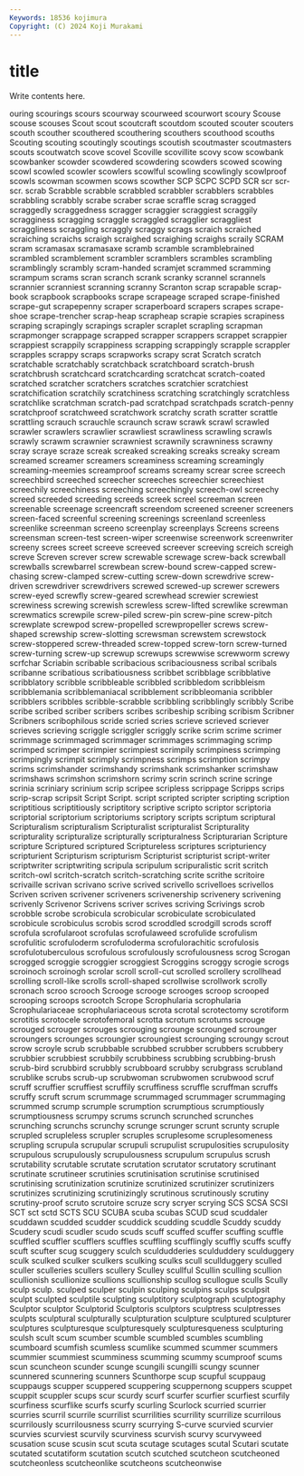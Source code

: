 ```yaml
---
Keywords: 18536 kojimura
Copyright: (C) 2024 Koji Murakami
---
```


# title

Write contents here.



ouring scourings scours scourway scourweed scourwort scoury Scouse
scouse scouses Scout scout scoutcraft scoutdom scouted scouter scouters scouth
scouther scouthered scouthering scouthers scouthood scouths Scouting scouting scoutingly scoutings
scoutish scoutmaster scoutmasters scouts scoutwatch scove scovel Scoville scovillite scovy
scow scowbank scowbanker scowder scowdered scowdering scowders scowed scowing scowl
scowled scowler scowlers scowlful scowling scowlingly scowlproof scowls scowman scowmen
scows scowther SCP SCPC SCPD SCR scr scr- scr. scrab
Scrabble scrabble scrabbled scrabbler scrabblers scrabbles scrabbling scrabbly scrabe scraber
scrae scraffle scrag scragged scraggedly scraggedness scragger scraggier scraggiest scraggily
scragginess scragging scraggle scraggled scragglier scraggliest scraggliness scraggling scraggly scraggy
scrags scraich scraiched scraiching scraichs scraigh scraighed scraighing scraighs scraily
SCRAM scram scramasax scramasaxe scramb scramble scramblebrained scrambled scramblement scrambler
scramblers scrambles scrambling scramblingly scrambly scram-handed scramjet scrammed scramming scrampum
scrams scran scranch scrank scranky scrannel scrannels scrannier scranniest scranning
scranny Scranton scrap scrapable scrap-book scrapbook scrapbooks scrape scrapeage scraped
scrape-finished scrape-gut scrapepenny scraper scraperboard scrapers scrapes scrape-shoe scrape-trencher scrap-heap
scrapheap scrapie scrapies scrapiness scraping scrapingly scrapings scrapler scraplet scrapling
scrapman scrapmonger scrappage scrapped scrapper scrappers scrappet scrappier scrappiest scrappily
scrappiness scrapping scrappingly scrapple scrappler scrapples scrappy scraps scrapworks scrapy
scrat Scratch scratch scratchable scratchably scratchback scratchboard scratch-brush scratchbrush scratchcard
scratchcarding scratchcat scratch-coated scratched scratcher scratchers scratches scratchier scratchiest scratchification
scratchily scratchiness scratching scratchingly scratchless scratchlike scratchman scratch-pad scratchpad scratchpads
scratch-penny scratchproof scratchweed scratchwork scratchy scrath scratter scrattle scrattling scrauch
scrauchle scraunch scraw scrawk scrawl scrawled scrawler scrawlers scrawlier scrawliest
scrawliness scrawling scrawls scrawly scrawm scrawnier scrawniest scrawnily scrawniness scrawny
scray scraye scraze screak screaked screaking screaks screaky scream screamed
screamer screamers screaminess screaming screamingly screaming-meemies screamproof screams screamy screar
scree screech screechbird screeched screecher screeches screechier screechiest screechily screechiness
screeching screechingly screech-owl screechy screed screeded screeding screeds screek screel
screeman screen screenable screenage screencraft screendom screened screener screeners screen-faced
screenful screening screenings screenland screenless screenlike screenman screeno screenplay screenplays
Screens screens screensman screen-test screen-wiper screenwise screenwork screenwriter screeny screes
screet screeve screeved screever screeving screich screigh screve Screven screver
screw screwable screwage screw-back screwball screwballs screwbarrel screwbean screw-bound screw-capped
screw-chasing screw-clamped screw-cutting screw-down screwdrive screw-driven screwdriver screwdrivers screwed screwed-up
screwer screwers screw-eyed screwfly screw-geared screwhead screwier screwiest screwiness screwing
screwish screwless screw-lifted screwlike screwman screwmatics screwpile screw-piled screw-pin screw-pine
screw-pitch screwplate screwpod screw-propelled screwpropeller screws screw-shaped screwship screw-slotting screwsman
screwstem screwstock screw-stoppered screw-threaded screw-topped screw-torn screw-turned screw-turning screw-up screwup
screwups screwwise screwworm screwy scrfchar Scriabin scribable scribacious scribaciousness scribal
scribals scribanne scribatious scribatiousness scribbet scribblage scribblative scribblatory scribble scribbleable
scribbled scribbledom scribbleism scribblemania scribblemaniacal scribblement scribbleomania scribbler scribblers scribbles
scribble-scrabble scribbling scribblingly scribbly Scribe scribe scribed scriber scribers scribes
scribeship scribing scribism Scribner Scribners scribophilous scride scried scries scrieve
scrieved scriever scrieves scrieving scriggle scriggler scriggly scrike scrim scrime
scrimer scrimmage scrimmaged scrimmager scrimmages scrimmaging scrimp scrimped scrimper scrimpier
scrimpiest scrimpily scrimpiness scrimping scrimpingly scrimpit scrimply scrimpness scrimps scrimption
scrimpy scrims scrimshander scrimshandy scrimshank scrimshanker scrimshaw scrimshaws scrimshon scrimshorn
scrimy scrin scrinch scrine scringe scrinia scriniary scrinium scrip scripee
scripless scrippage Scripps scrips scrip-scrap scripsit Script Script. script scripted
scripter scripting scription scriptitious scriptitiously scriptitory scriptive scripto scriptor scriptoria
scriptorial scriptorium scriptoriums scriptory scripts scriptum scriptural Scripturalism scripturalism Scripturalist
scripturalist Scripturality scripturality scripturalize scripturally scripturalness Scripturarian Scripture scripture Scriptured
scriptured Scriptureless scriptures scripturiency scripturient Scripturism scripturism Scripturist scripturist script-writer
scriptwriter scriptwriting scripula scripulum scripuralistic scrit scritch scritch-owl scritch-scratch scritch-scratching
scrite scrithe scritoire scrivaille scrivan scrivano scrive scrived scrivello scrivelloes
scrivellos Scriven scriven scrivener scriveners scrivenership scrivenery scrivening scrivenly Scrivenor
Scrivens scriver scrives scriving Scrivings scrob scrobble scrobe scrobicula scrobicular
scrobiculate scrobiculated scrobicule scrobiculus scrobis scrod scroddled scrodgill scrods scroff
scrofula scrofularoot scrofulas scrofulaweed scrofulide scrofulism scrofulitic scrofuloderm scrofuloderma scrofulorachitic
scrofulosis scrofulotuberculous scrofulous scrofulously scrofulousness scrog Scrogan scrogged scroggie scroggier
scroggiest Scroggins scroggy scrogie scrogs scroinoch scroinogh scrolar scroll scroll-cut
scrolled scrollery scrollhead scrolling scroll-like scrolls scroll-shaped scrollwise scrollwork scrolly
scronach scroo scrooch Scrooge scrooge scrooges scroop scrooped scrooping scroops
scrootch Scrope Scrophularia scrophularia Scrophulariaceae scrophulariaceous scrota scrotal scrotectomy scrotiform
scrotitis scrotocele scrotofemoral scrotta scrotum scrotums scrouge scrouged scrouger scrouges
scrouging scrounge scrounged scrounger scroungers scrounges scroungier scroungiest scrounging scroungy
scrout scrow scroyle scrub scrubbable scrubbed scrubber scrubbers scrubbery scrubbier
scrubbiest scrubbily scrubbiness scrubbing scrubbing-brush scrub-bird scrubbird scrubbly scrubboard scrubby
scrubgrass scrubland scrublike scrubs scrub-up scrubwoman scrubwomen scrubwood scruf scruff
scruffier scruffiest scruffily scruffiness scruffle scruffman scruffs scruffy scruft scrum
scrummage scrummaged scrummager scrummaging scrummed scrump scrumple scrumption scrumptious scrumptiously
scrumptiousness scrumpy scrums scrunch scrunched scrunches scrunching scrunchs scrunchy scrunge
scrunger scrunt scrunty scruple scrupled scrupleless scrupler scruples scruplesome scruplesomeness
scrupling scrupula scrupular scrupuli scrupulist scrupulosities scrupulosity scrupulous scrupulously scrupulousness
scrupulum scrupulus scrush scrutability scrutable scrutate scrutation scrutator scrutatory scrutinant
scrutinate scrutineer scrutinies scrutinisation scrutinise scrutinised scrutinising scrutinization scrutinize scrutinized
scrutinizer scrutinizers scrutinizes scrutinizing scrutinizingly scrutinous scrutinously scrutiny scrutiny-proof scruto
scrutoire scruze scry scryer scrying SCS SCSA SCSI SCT sct
sctd SCTS SCU SCUBA scuba scubas SCUD scud scuddaler scuddawn
scudded scudder scuddick scudding scuddle Scuddy scuddy Scudery scudi scudler
scudo scuds scuff scuffed scuffer scuffing scuffle scuffled scuffler scufflers
scuffles scuffling scufflingly scuffly scuffs scuffy scuft scufter scug scuggery
sculch sculdudderies sculduddery sculduggery sculk sculked sculker sculkers sculking sculks
scull scullduggery sculled sculler sculleries scullers scullery Sculley scullful Scullin
sculling scullion scullionish scullionize scullions scullionship scullog scullogue sculls Scully
sculp sculp. sculped sculper sculpin sculping sculpins sculps sculpsit sculpt
sculpted sculptile sculpting sculptitory sculptograph sculptography Sculptor sculptor Sculptorid Sculptoris
sculptors sculptress sculptresses sculpts sculptural sculpturally sculpturation sculpture sculptured sculpturer
sculptures sculpturesque sculpturesquely sculpturesqueness sculpturing sculsh scult scum scumber scumble
scumbled scumbles scumbling scumboard scumfish scumless scumlike scummed scummer scummers
scummier scummiest scumminess scumming scummy scumproof scums scun scuncheon scunder
scunge scungili scungilli scungy scunner scunnered scunnering scunners Scunthorpe scup
scupful scuppaug scuppaugs scupper scuppered scuppering scuppernong scuppers scuppet scuppit
scuppler scups scur scurdy scurf scurfer scurfier scurfiest scurfily scurfiness
scurflike scurfs scurfy scurling Scurlock scurried scurrier scurries scurril scurrile
scurrilist scurrilities scurrility scurrilize scurrilous scurrilously scurrilousness scurry scurrying S-curve
scurvied scurvier scurvies scurviest scurvily scurviness scurvish scurvy scurvyweed scusation
scuse scusin scut scuta scutage scutages scutal Scutari scutate scutated
scutatiform scutation scutch scutched scutcheon scutcheoned scutcheonless scutcheonlike scutcheons scutcheonwise
